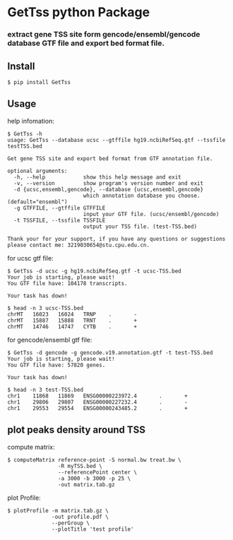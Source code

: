 # GetTss python Package

### extract gene TSS site form gencode/ensembl/gencode database GTF file and export bed format file.

## Install

```shell
$ pip install GetTss
```

## Usage

help infomation:

```shell
$ GetTss -h
usage: GetTss --database ucsc --gtffile hg19.ncbiRefSeq.gtf --tssfile testTSS.bed

Get gene TSS site and export bed format from GTF annotation file.

optional arguments:
  -h, --help            show this help message and exit
  -v, --version         show program's version number and exit
  -d {ucsc,ensembl,gencode}, --database {ucsc,ensembl,gencode}
                        which annotation database you choose. (default="ensembl")
  -g GTFFILE, --gtffile GTFFILE
                        input your GTF file. (ucsc/ensembl/gencode)
  -t TSSFILE, --tssfile TSSFILE
                        output your TSS file. (test-TSS.bed)

Thank your for your support, if you have any questions or suggestions please contact me: 3219030654@stu.cpu.edu.cn.
```

for ucsc gtf file:

```shell
$ GetTss -d ucsc -g hg19.ncbiRefSeq.gtf -t ucsc-TSS.bed
Your job is starting, please wait!
You GTF file have: 104178 transcripts.
 
Your task has down!

$ head -n 3 ucsc-TSS.bed
chrMT   16023   16024   TRNP    .       -
chrMT   15887   15888   TRNT    .       +
chrMT   14746   14747   CYTB    .       +
```

for gencode/ensembl gtf file:

```shell
$ GetTss -d gencode -g gencode.v19.annotation.gtf -t test-TSS.bed
Your job is starting, please wait!
You GTF file have: 57820 genes.

Your task has down!

$ head -n 3 test-TSS.bed
chr1    11868   11869   ENSG00000223972.4       .       +
chr1    29806   29807   ENSG00000227232.4       .       -
chr1    29553   29554   ENSG00000243485.2       .       +
```

## plot peaks density around TSS

compute matrix:

```shell
$ computeMatrix reference-point -S normal.bw treat.bw \
                -R myTSS.bed \
                --referencePoint center \
                -a 3000 -b 3000 -p 25 \
                -out matrix.tab.gz
```

plot Profile:

```shell
$ plotProfile -m matrix.tab.gz \
              -out profile.pdf \
              --perGroup \
              --plotTitle 'test profile'
```